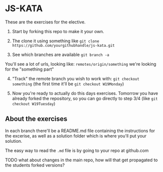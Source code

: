 # JS-KATA
These are the exercises for the elective.

1. Start by forking this repo to make it your own.

2. The clone it using something like `git clone https://github.com/yourgithubhandle/js-kata.git`

3. See which branches are available `git branch -a`

You'll see a lot of urls, looking like: `remotes/origin/something` we're looking for the "something part"

4. "Track" the remote branch you wish to work with: `git checkout something` (the first time it'll be `git checkout W19Monday`)

5. Now you're ready to actually do this days exercises. Tomorrow you have already forked the repository, so you can go directly to step 3/4 (like `git checkout W19Tuesday`)

## About the exercises
In each branch there'll be a README.md file containing the instructions for the excerise, as well as a solution folder which is where you'll put your solution.

The easy way to read the `.md` file is by going to your repo at github.com


TODO what about changes in the main repo, how will that get propagated to the students forked versions?